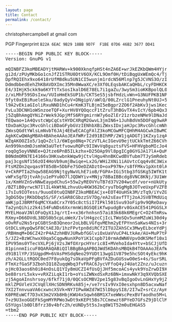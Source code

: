 ```yaml
---
layout: page
title: Contact
permalink: /contact/
---
```


christophercampbell at gmail com

PGP Fingerprint ```B22A 6EAC 9B29 18BB 9D7F  F1BE 07D6 46B2 3677 DD41```

<pre>
-----BEGIN PGP PUBLIC KEY BLOCK-----
Version: GnuPG v1

mQINBFZ3koMBEADYjtMARWv+k900XknqfpHSt4nZA6E+wrJkEZKbQWm4HYjrDaAN
gi2d/zPUyMKbGo1cnJfZ1STRU0DtV6OX/KCL9Omf0H/tDiBqgUxWEmQc4/TjfMVO
DpfRQIEhx9xo6418rUfM8dku5UN1CI5wunjm1rdcN56Mlnp7g5JCVNS3O/zIAndU
DdmdbbedEehZhKBAVDXImc35Mn0WwaXC/e3Xf0LEqsbAKCaQHbL/cyFDHKCKVXB9
E4/3IHjK5ckk9a6KYTtTxSosIkalD6E78EL7i1gaZu/3wySm3ioKKBpolQL0t5mt
z/xLMhF59SDsIxw/VUIoHmEkSUP1b/CKTSeS5jsbfHdzLvWn+G3NUFPKB1NPhwux
9fyt0xEBiRueleSku/8adyQyV+DNgipV/aWlQ/00LZrclG1PneuhyNt0UJ+5jUuh
l9A2vEkiaGIoliRxuNND1hCu4rKmK3TLBjmI5eBgpr2ZO6f2AbKv3jws1KecwHTv
FvLu3DCNH1oWSnzoeTQF+XurHV8YQOqccF1tZruT3hBGvTX4vIcY/6pb4Qx33Z28
j5ZqBhAmgQYNiZrWek9JGpjMfS6RYgmirnW7y6oZlEr21zrbzeNMe9lDNaJdXTWN
fEQwao+1A4QvstcWpCqCstHYDCXRqM2GwvL3jmIN6+1JuhBdVm5DOFqg9wARAQAB
tDxDaHJpc3RvcGhlciBDaGFybGVzIENhbXBiZWxsIDxjaHJpc3RvcGhlcmNhbXBi
ZWxsQGdtYWlsLmNvbT6JAj4EEwECACgFAlZ3koMCGwMFCQHhM4AGCwkIBwMCBhUI
AgkKCwQWAgMBAh4BAheAAAoJEAfWRrI2d91BIhMP/2W1jqADGTj1KZxy1zqA3e/M
WZqAKOOZIo5/1qQ+ZclJ/6WIgo8Nq+7CzVTLAcIGevU9ejtUCkkTmtZ66CVh9AZy
An999kndmDJsmhW3aUTetfvowuRQPc9IIWvVq8guztsFVS+HFHVgboMIcJo4GL7g
roqOg5oyVNNEe+QJtze6PnB5ILkzhx+D25OAp9Vl8pgICg0GYGJA17lA+QuMoMVf
B0NdmORN7E14166v3HKswbnkWqw9jCtvlHgu4hnBKCwdBVfubm7TJySmRdebNn+M
paj3cgsNf156zOI4HoVb9umjBwiqe+Lx2G/WHi2XNi1iAUvtcCqq4v8C3WixzUCT
FtsMZOn2qvqas9T85dB+5DbFe7SOeDZADztO+oxP97N+/s8fFMkv1pXnt0lAzm+p
V+CkRPTIa2hqw58EAG9NjtgyNwVLhE7ioB/FGPA+IGi5tbg3fGSKg5IWfK1tCzok
vWFxSgfDjtvAhju1ePYu0O7lJQDWYiv+MNjy78BaIBBcdg8VNC8KNj/3U1WmHrFL
1x/KmHVZnSvNNwEaypdChuS+55w2yREOVYuTB7d37V204wcdf/vor+nUkUtyWM+R
/BZTiB0yrwcN7IlIL4kWtNLzhvuUu4KW362bCryuTbGgMgBJOTveUxpFVZFBtZUl
i7sIu9IOTess/9uuoE0tuQINBFZ3koMBEACjx+EOT4UuHSk3M/zTq9/iYvZGoTlV
3gDG5QvjRKbDbq5S/SF/xSAR8CGbzzSV7Dg/eA2sEavfTTj2oAJSVBTMdUiq5lFn
aWKjpIJBRMf6qMCYXa8Crx7Y05c8ctSiI7IPkl501Svu93oFip9v9QReDavyq+DE
Ta2ynQihiz2k4i54FuNDs6XxrmnWi8GSQEiKfwpudgBrv8GxACE541PGGSLXfnlZ
MYELHoaVJNlOFoQyX1Jq/rtI++x36rhnhsn57ai83k68k6MEgrC+O24TmRswj7on
RXmy+D66DVdL38DS0b5cpLoWeX/IvlH4gzcCjIcLTWoSQv5unmMZuWi30d4yq7g8
oOvRFu2Ns5rpCGBtSnB3Qneor2oLbBLVGfqvMEhm2yEfPYnnSaKws4NIs+3rTwkq
GtDCLsHypQwSF8CtAEJD/1hzFPvtpn8diRCf2ITUJZAhSCx3MwyELbceYdPjZkP0
/RBHmqM+D6CZ42rP4AZzhHBVJURwbfGGlviOxUaVVuCP4LtkAe/AU+MuP7tPs/pM
5/JZ2+BzWChwxX0qa5CqgwNunXPoYiK1Cspb710rmAdWN6VpvOdKSMef10x1Hbef
IPV95ms0YTecVXLPj6jV2sJWfOXrpcHYnric8I+MVehoIda4Ytv+bSCJjUfD+mKR
81pinnmIicuF8QARAQABiQIlBBgBAgAPBQJWd5KDAhsMBQkB4TOAAAoJEAfWRrI2
d91B1lYP/3SUgpdM+6VAsPHSdqNeo29YUDt13wgG1V879e5hcSOt4yEkc9hK1Dvn
zh/A2GLLtRQOC0ed7F8yukQg7sOkaVpPFgBVfAZDuGUSswO0eS+4s/SurSRLICI9
FTmXzfGaSF3ZbohIQ18ZuqqWbq3fvFRAC6JycVFfoQ4yJ4Uat2Znz/uJcuznDcz3
ojHc03aos6h0i84nOsLQ1YIy8mUCZI4fUsQjJHf5mcoACs4yvk9YoZrwDI9X8S3z
be88rsrL5xkv+vRXZiLqkI1rb+oYsiZWNxdSxRz6BN+imxwNkY3q9XVQbSXEA8L8
zj5AgoAInshrsoy/6fkf71j0/0QCsOCMBV2pe15g83vBqIgoOvLnGHxYy9jZeCrr
mklZPGVleVJCVqElXHcSDN9RKvA85j+/ve7rsIv9VxI0esxhpn8D5acxwNafzyFV
7XI2TnnvuaVA6cxwncXSVk+NY7IPwAWZd7WI5lDbpySI8/2I7wZ+srCz/Aym09hX
K0PREuWCf7D3vX3m2VXb8HbjKWU4xSqwh6BM1X7xeWWscPexBVfaodho5M+LwKQg
7+z9U3xoGGEFkSgmMYRPWo3wDt9xKEPt5Bs7CCmewzt8PYeD7GFsZ9jDlClMNrYI
G5YUgslb0DlBfrz38v4bfc2h/eUNDy5t5sJxq8W1T52m0uEHGAS5
=tbm2
-----END PGP PUBLIC KEY BLOCK-----
</pre>
